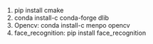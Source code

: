 1. pip install cmake
2. conda install-c conda-forge dlib
3. Opencv: conda install-c menpo opencv
4. face_recognition: pip install face_recognition
